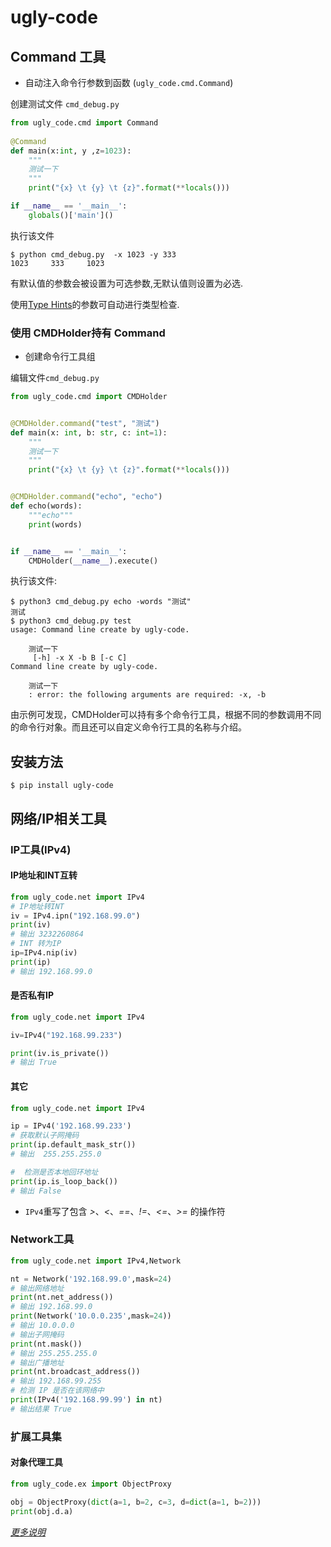 # ugly-code

## Command 工具

* 自动注入命令行参数到函数 (`ugly_code.cmd.Command`)


创建测试文件 `cmd_debug.py`

```python
from ugly_code.cmd import Command
    
@Command
def main(x:int, y ,z=1023):
    """
    测试一下
    """
    print("{x} \t {y} \t {z}".format(**locals()))

if __name__ == '__main__':
    globals()['main']()
```

执行该文件

```shell
$ python cmd_debug.py  -x 1023 -y 333
1023     333     1023
```

有默认值的参数会被设置为可选参数,无默认值则设置为必选.

使用[Type Hints](http://vvia.xyz/goyXNE)的参数可自动进行类型检查.
### 使用 CMDHolder持有 Command

* 创建命令行工具组

编辑文件`cmd_debug.py`

```python
from ugly_code.cmd import CMDHolder


@CMDHolder.command("test", "测试")
def main(x: int, b: str, c: int=1):
    """
    测试一下
    """
    print("{x} \t {y} \t {z}".format(**locals()))


@CMDHolder.command("echo", "echo")
def echo(words):
    """echo"""
    print(words)


if __name__ == '__main__':
    CMDHolder(__name__).execute()

```

执行该文件:

```shel
$ python3 cmd_debug.py echo -words "测试"
测试
$ python3 cmd_debug.py test
usage: Command line create by ugly-code.

    测试一下
     [-h] -x X -b B [-c C]
Command line create by ugly-code.

    测试一下
    : error: the following arguments are required: -x, -b
```

由示例可发现，CMDHolder可以持有多个命令行工具，根据不同的参数调用不同的命令行对象。而且还可以自定义命令行工具的名称与介绍。


## 安装方法

```shell
$ pip install ugly-code
```
## 网络/IP相关工具

### IP工具(IPv4)
#### IP地址和INT互转
```python
from ugly_code.net import IPv4
# IP地址转INT
iv = IPv4.ipn("192.168.99.0")
print(iv)
# 输出 3232260864
# INT 转为IP
ip=IPv4.nip(iv)
print(ip)
# 输出 192.168.99.0
```

#### 是否私有IP

```python
from ugly_code.net import IPv4

iv=IPv4("192.168.99.233")

print(iv.is_private())
# 输出 True
```

#### 其它

```python
from ugly_code.net import IPv4

ip = IPv4('192.168.99.233')
# 获取默认子网掩码
print(ip.default_mask_str())
# 输出  255.255.255.0

#  检测是否本地回环地址
print(ip.is_loop_back())
# 输出 False
```

* `IPv4`重写了包含 *>*、*<*、*==*、*!=*、*<=*、*>=* 的操作符

### Network工具

```python
from ugly_code.net import IPv4,Network

nt = Network('192.168.99.0',mask=24)
# 输出网络地址
print(nt.net_address())
# 输出 192.168.99.0
print(Network('10.0.0.235',mask=24))
# 输出 10.0.0.0
# 输出子网掩码
print(nt.mask())
# 输出 255.255.255.0
# 输出广播地址
print(nt.broadcast_address())
# 输出 192.168.99.255
# 检测 IP 是否在该网络中
print(IPv4('192.168.99.99') in nt)
# 输出结果 True
```
### 扩展工具集

#### 对象代理工具

```python
from ugly_code.ex import ObjectProxy

obj = ObjectProxy(dict(a=1, b=2, c=3, d=dict(a=1, b=2)))
print(obj.d.a)

```

*[更多说明](http://vvia.xyz/wnBAQb)*